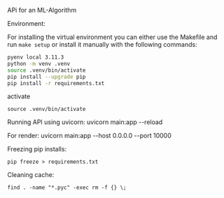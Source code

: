 APi for an ML-Algorithm

Environment:

For installing the virtual environment you can either use the Makefile and run `make setup` or install it manually with the following commands:

```Bash
pyenv local 3.11.3
python -m venv .venv
source .venv/bin/activate
pip install --upgrade pip
pip install -r requirements.txt
```

activate

```
source .venv/bin/activate
```

Running API using uvicorn:
uvicorn main:app --reload

For render:
uvicorn main:app --host 0.0.0.0 --port 10000

Freezing pip installs:

```
pip freeze > requirements.txt
```

Cleaning cache:

```
find . -name "*.pyc" -exec rm -f {} \;
```
